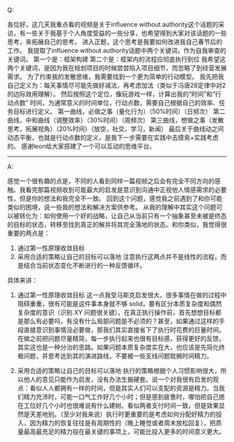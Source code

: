 Q:

各位好，这几天我重点看的视频是关于influence without authority这个话题的采访，有一些关于我基于个人角度受益的一些分享，也希望得到大家对该话题的一些思考，来拓展自己的思考。
进入正题，这个思考是我要如何改进我自己春节后的工作。
我提取了influence without authority话题中两个关键词，作为自我审查的关键词。
第一个是：框架构建
第二个是：框架内的流程应彻底执行到位
我希望这两个关键词，是因为我在规划项目的时候尝尝陷入项目细节，而忽略了到经营发展需求。
为了约束我的发散思维，我需要找到一个更为简单的行动模型。
我先把我自己定义为：每天事情尽可能先做好减法，再考虑加法（类似于冯唐28定律中对2的边际效用理解）。
然后按照这个定位，像玩游戏一样，计算出我的“时间”和“行动点数”
时间，为通常意义的时间单位，行动点数，需要自己根据自己的效率、任务目标进行定义。
第一曲线，必做之事（量化行为）（50%时间）（日频次）
第二曲线，中和曲线（调整效率）（30%时间）（周频次）
第三曲线，想做之事（发散思考，拓展视角）（20%时间）（放空，社交，学习，新闻）
最后关于曲线动之间动态平衡，也就是行动点数的定义，是我下一步需要在实践中去摸索+实践考虑的。
感谢leon给大家搭建了一个可以互动的思维平台。

---

A:

感觉一个很有趣的点是，不同的人看到同样一篇视频之后会有完全不同方向的感触。我看完那篇视频收到可能最大的启发是意识到沟通中正视他人情感需求的必要性，但是你的想法和我完全不一致。
回到这个问题，感觉我之前遇到了和你可能类似的困境，说一些我的想法和解决方案供参考。
从我的理解中其实这个问题可以被转化为：如何使用一个好的战略，让自己从当前只有一个抽象甚至未被是终态的目标的状态，转移至找到真正的解并将其完全落地的状态。和你类似，我觉得很重要的两点是：
1. 通过第一性原理收敛目标
2. 采用合适的策略让自己的目标可以落地
注意执行这两点并不是线性的流程，而是结合当前状态变化不断进行的一种反馈循环。

具体来讲：
1. 通过第一性原理收敛目标
这一点我受马斯克启发很大，很多事情在做的过程中阻碍重重，很有可能是这件事本身就不够 solid，要有区分本质复杂度和偶然复杂度的意识（识别 XY 问题很关键）。在真正执行操作前，首先想想目标都是那么有必要吗，有没有什么局部问题是不必须的？甚至，如果通过这样的手段直接意识到事情没必要做，那我们其实直接省下了执行时花费的巨量时间。
在做之前把问题尽量精简，每一步执行起来也很有目标感，获得更好的反馈，其实这也是一种分治的思路。如果问题本质复杂度实在大，也应该是先简化终极问题，并思考达到其的演进路线，不要被一些支线问题耽搁时间精力。

2. 采用合适的策略让自己的目标可以落地
执行的策略根据个人习惯影响很大，所以他人的意见只能作为启发，没有办法生搬硬套。说一个对我很有启发的观点：看似人人都拥有一样的时间，但是其实人们可以支配的资源是精力。当我们精力充沛时，可能一口气工作好几个小时；但是感到疲惫时，哪怕把自己摁在工位好几个小时也很难说有什么建树。看似两者支付时间一致，但是效果显然是天差地别。（至少对我来说）执行时更重要的是考虑如何分配好精力的投入，因为精力的恢复往往是有周期性的（晚上睡觉或者周末放松回复），把质量最高最充足的精力投在最关键的事项上，可能比投入更多的时间意义更大。
